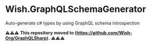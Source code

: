 # Wish.GraphQLSchemaGenerator
Auto-generate c# types by using GraphQL schema introspection

⚠️⚠️⚠️ **This repository moved to (https://github.com/Wish-Org/GraphQLSharp).** ⚠️⚠️⚠️
